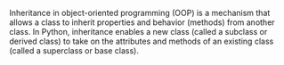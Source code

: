 Inheritance in object-oriented programming (OOP) is a mechanism that allows a class to inherit properties and behavior (methods) from another class. In Python, inheritance enables a new class (called a subclass or derived class) to take on the attributes and methods of an existing class (called a superclass or base class).
